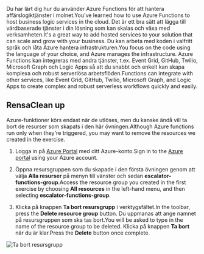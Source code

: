 <span data-ttu-id="f12a9-101">Du har lärt dig hur du använder Azure Functions för att hantera affärslogiktjänster i molnet.</span><span class="sxs-lookup"><span data-stu-id="f12a9-101">You've learned how to use Azure Functions to host business logic services in the cloud.</span></span> <span data-ttu-id="f12a9-102">Det är ett bra sätt att lägga till värdbaserade tjänster i din lösning som kan skalas och växa med verksamheten.</span><span class="sxs-lookup"><span data-stu-id="f12a9-102">It's a great way to add hosted services to your solution that can scale and grow with your business.</span></span> <span data-ttu-id="f12a9-103">Du kan arbeta med koden i valfritt språk och låta Azure hantera infrastrukturen.</span><span class="sxs-lookup"><span data-stu-id="f12a9-103">You focus on the code using the language of your choice, and Azure manages the infrastructure.</span></span> <span data-ttu-id="f12a9-104">Azure Functions kan integreras med andra tjänster, t.ex. Event Grid, GitHub, Twilio, Microsoft Graph och Logic Apps så att du snabbt och enkelt kan skapa komplexa och robust serverlösa arbetsflöden.</span><span class="sxs-lookup"><span data-stu-id="f12a9-104">Functions can integrate with other services, like Event Grid, GitHub, Twilio, Microsoft Graph, and Logic Apps to create complex and robust serverless workflows quickly and easily.</span></span>

## <a name="clean-up"></a><span data-ttu-id="f12a9-105">Rensa</span><span class="sxs-lookup"><span data-stu-id="f12a9-105">Clean up</span></span>
<span data-ttu-id="f12a9-106">Azure-funktioner körs endast när de utlöses, men du kanske ändå vill ta bort de resurser som skapats i den här övningen.</span><span class="sxs-lookup"><span data-stu-id="f12a9-106">Although Azure functions run only when they're triggered, you may want to remove the resources we created in the exercise.</span></span>

1. <span data-ttu-id="f12a9-107">Logga in på [Azure Portal](https://portal.azure.com?azure-portal=true) med ditt Azure-konto.</span><span class="sxs-lookup"><span data-stu-id="f12a9-107">Sign in to the [Azure portal](https://portal.azure.com?azure-portal=true) using your Azure account.</span></span>

2. <span data-ttu-id="f12a9-108">Öppna resursgruppen som du skapade i den första övningen genom att välja **Alla resurser** på menyn till vänster och sedan **escalator-functions-group**.</span><span class="sxs-lookup"><span data-stu-id="f12a9-108">Access the resource group you created in the first exercise by choosing **All resources** in the left-hand menu, and then selecting **escalator-functions-group**.</span></span>

3. <span data-ttu-id="f12a9-109">Klicka på knappen **Ta bort resursgrupp** i verktygsfältet.</span><span class="sxs-lookup"><span data-stu-id="f12a9-109">In the toolbar, press the **Delete resource group** button.</span></span> <span data-ttu-id="f12a9-110">Du uppmanas att ange namnet på resursgruppen som ska tas bort.</span><span class="sxs-lookup"><span data-stu-id="f12a9-110">You will be asked to type in the name of the resource group to be deleted.</span></span> <span data-ttu-id="f12a9-111">Klicka på knappen **Ta bort** när du är klar.</span><span class="sxs-lookup"><span data-stu-id="f12a9-111">Press the **Delete** button once complete.</span></span>  

![Ta bort resursgrupp](../images/7-cleanup.png)